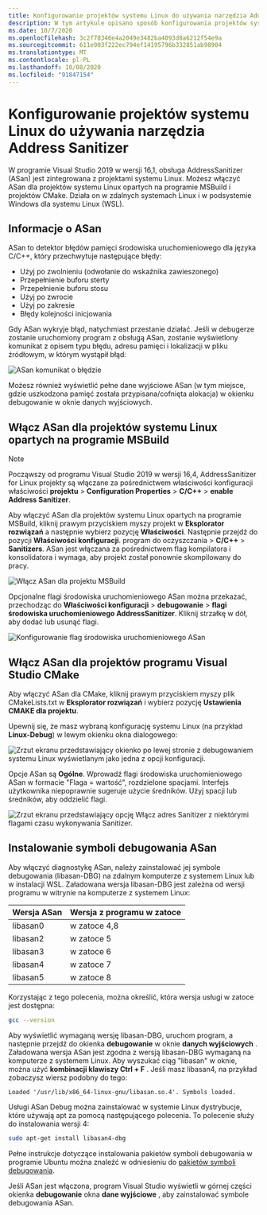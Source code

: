 ```yaml
---
title: Konfigurowanie projektów systemu Linux do używania narzędzia Address Sanitizer
description: W tym artykule opisano sposób konfigurowania projektów systemu Linux w języku C++ w programie Visual Studio do używania adresu Sanitizer.
ms.date: 10/7/2020
ms.openlocfilehash: 3c2f78346e4a2049e3482ba4093d8a6212f54e9a
ms.sourcegitcommit: 611e903f222ec794ef14195796b332851ab98904
ms.translationtype: MT
ms.contentlocale: pl-PL
ms.lasthandoff: 10/08/2020
ms.locfileid: "91847154"
---
```

# <a name="configure-linux-projects-to-use-address-sanitizer"></a>Konfigurowanie projektów systemu Linux do używania narzędzia Address Sanitizer

W programie Visual Studio 2019 w wersji 16,1, obsługa AddressSanitizer (ASan) jest zintegrowana z projektami systemu Linux. Możesz włączyć ASan dla projektów systemu Linux opartych na programie MSBuild i projektów CMake. Działa on w zdalnych systemach Linux i w podsystemie Windows dla systemu Linux (WSL).

## <a name="about-asan"></a>Informacje o ASan

ASan to detektor błędów pamięci środowiska uruchomieniowego dla języka C/C++, który przechwytuje następujące błędy:

- Użyj po zwolnieniu (odwołanie do wskaźnika zawieszonego)
- Przepełnienie buforu sterty
- Przepełnienie buforu stosu
- Użyj po zwrocie
- Użyj po zakresie
- Błędy kolejności inicjowania

Gdy ASan wykryje błąd, natychmiast przestanie działać. Jeśli w debugerze zostanie uruchomiony program z obsługą ASan, zostanie wyświetlony komunikat z opisem typu błędu, adresu pamięci i lokalizacji w pliku źródłowym, w którym wystąpił błąd:

   ![ASan komunikat o błędzie](media/asan-error.png)

Możesz również wyświetlić pełne dane wyjściowe ASan (w tym miejsce, gdzie uszkodzona pamięć została przypisana/cofnięta alokacja) w okienku debugowanie w oknie danych wyjściowych.

## <a name="enable-asan-for-msbuild-based-linux-projects"></a>Włącz ASan dla projektów systemu Linux opartych na programie MSBuild

> [!NOTE]
> Począwszy od programu Visual Studio 2019 w wersji 16,4, AddressSanitizer for Linux projekty są włączane za pośrednictwem właściwości konfiguracji właściwości **projektu**  >  **Configuration Properties**  >  **C/C++**  >  **enable Address Sanitizer**.

Aby włączyć ASan dla projektów systemu Linux opartych na programie MSBuild, kliknij prawym przyciskiem myszy projekt w **Eksplorator rozwiązań** a następnie wybierz pozycję **Właściwości**. Następnie przejdź do pozycji **Właściwości konfiguracji**. program do oczyszczania  >  **C/C++**  >  **Sanitizers**. ASan jest włączana za pośrednictwem flag kompilatora i konsolidatora i wymaga, aby projekt został ponownie skompilowany do pracy.

![Włącz ASan dla projektu MSBuild](media/msbuild-asan-prop-page.png)

Opcjonalne flagi środowiska uruchomieniowego ASan można przekazać, przechodząc do **Właściwości konfiguracji**  >  **debugowanie**  >  **flagi środowiska uruchomieniowego AddressSanitizer**. Kliknij strzałkę w dół, aby dodać lub usunąć flagi.

![Konfigurowanie flag środowiska uruchomieniowego ASan](media/msbuild-asan-runtime-flags.png)

## <a name="enable-asan-for-visual-studio-cmake-projects"></a>Włącz ASan dla projektów programu Visual Studio CMake

Aby włączyć ASan dla CMake, kliknij prawym przyciskiem myszy plik CMakeLists.txt w **Eksplorator rozwiązań** i wybierz pozycję **Ustawienia CMAKE dla projektu**.

Upewnij się, że masz wybraną konfigurację systemu Linux (na przykład **Linux-Debug**) w lewym okienku okna dialogowego:

![Zrzut ekranu przedstawiający okienko po lewej stronie z debugowaniem systemu Linux wyświetlanym jako jedna z opcji konfiguracji.](media/linux-debug-configuration.png)

Opcje ASan są **Ogólne**. Wprowadź flagi środowiska uruchomieniowego ASan w formacie "Flaga = wartość", rozdzielone spacjami. Interfejs użytkownika niepoprawnie sugeruje użycie średników. Użyj spacji lub średników, aby oddzielić flagi.

![Zrzut ekranu przedstawiający opcję Włącz adres Sanitizer z niektórymi flagami czasu wykonywania Sanitizer.](media/cmake-settings-asan-options.png)

## <a name="install-the-asan-debug-symbols"></a>Instalowanie symboli debugowania ASan

Aby włączyć diagnostykę ASan, należy zainstalować jej symbole debugowania (libasan-DBG) na zdalnym komputerze z systemem Linux lub w instalacji WSL. Załadowana wersja libasan-DBG jest zależna od wersji programu w witrynie na komputerze z systemem Linux:

|**Wersja ASan**|**Wersja z programu w zatoce**|
| --- | --- |
|libasan0|w zatoce 4,8|
|libasan2|w zatoce 5|
|libasan3|w zatoce 6|
|libasan4|w zatoce 7|
|libasan5|w zatoce 8|

Korzystając z tego polecenia, można określić, która wersja usługi w zatoce jest dostępna:

```bash
gcc --version
```

Aby wyświetlić wymaganą wersję libasan-DBG, uruchom program, a następnie przejdź do okienka **debugowanie** w oknie **danych wyjściowych** . Załadowana wersja ASan jest zgodna z wersją libasan-DBG wymaganą na komputerze z systemem Linux. Aby wyszukać ciąg "libasan" w oknie, można użyć **kombinacji klawiszy Ctrl + F** . Jeśli masz libasan4, na przykład zobaczysz wiersz podobny do tego:

```Output
Loaded '/usr/lib/x86_64-linux-gnu/libasan.so.4'. Symbols loaded.
```

Usługi ASan Debug można zainstalować w systemie Linux dystrybucje, które używają apt za pomocą następującego polecenia. To polecenie służy do instalowania wersji 4:

```bash
sudo apt-get install libasan4-dbg
```

Pełne instrukcje dotyczące instalowania pakietów symboli debugowania w programie Ubuntu można znaleźć w odniesieniu do [pakietów symboli debugowania](https://wiki.ubuntu.com/Debug%20Symbol%20Packages).

Jeśli ASan jest włączona, program Visual Studio wyświetli w górnej części okienka **debugowanie** okna **dane wyjściowe** , aby zainstalować symbole debugowania ASan.
